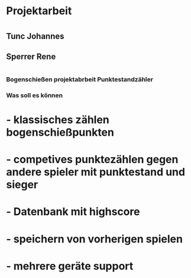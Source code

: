 # Projektarbeit
#
## Tunc Johannes
## Sperrer Rene
#
### Bogenschießen projektabrbeit Punktestandzähler
### Was soll es können
#
# - klassisches zählen bogenschießpunkten
# - competives punktezählen gegen andere spieler mit punktestand und sieger
# - Datenbank mit highscore
# - speichern von vorherigen spielen
# - mehrere geräte support
